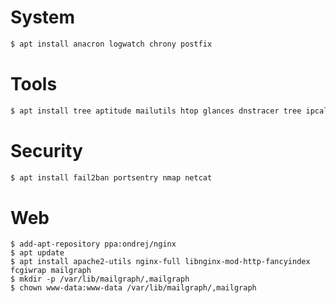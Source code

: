 # System
```sh
$ apt install anacron logwatch chrony postfix
```

# Tools
```sh
$ apt install tree aptitude mailutils htop glances dnstracer tree ipcalc jq 
```

# Security
```sh
$ apt install fail2ban portsentry nmap netcat
```

# Web
```
$ add-apt-repository ppa:ondrej/nginx
$ apt update
$ apt install apache2-utils nginx-full libnginx-mod-http-fancyindex fcgiwrap mailgraph
$ mkdir -p /var/lib/mailgraph/,mailgraph
$ chown www-data:www-data /var/lib/mailgraph/,mailgraph
```
